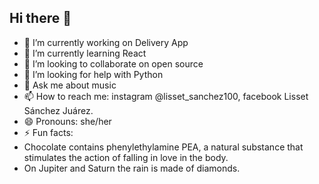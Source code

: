 ## Hi there 👋

- 🔭 I’m currently working on Delivery App
- 🌱 I’m currently learning React
- 👯 I’m looking to collaborate on open source
- 🤔 I’m looking for help with Python
- 💬 Ask me about music
- 📫 How to reach me: instagram @lisset_sanchez100, facebook Lisset Sánchez Juárez.
- 😄 Pronouns: she/her
- ⚡ Fun facts:
- Chocolate contains phenylethylamine PEA, a natural substance that stimulates the action of falling in love in the body.
- On Jupiter and Saturn the rain is made of diamonds.

